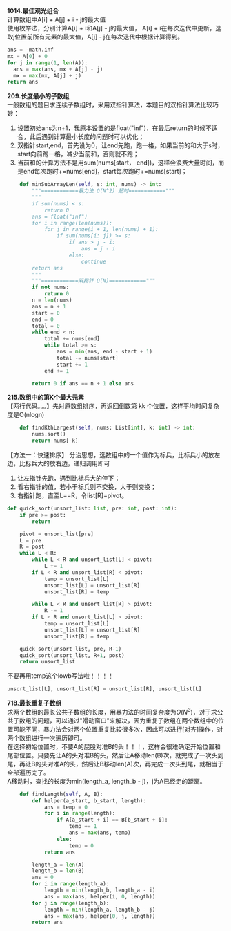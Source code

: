 **1014.最佳观光组合** </br>
计算数组中A[i] + A[j] + i - j的最大值 </br>
使用枚举法，分别计算A[i] + i和A[j] - j的最大值， A[i] + i在每次迭代中更新，选取j位置前所有元素的最大值，A[j] - j在每次迭代中根据计算得到。
```python
ans = -math.inf
mx = A[0] + 0
for j in range(1, len(A)):
  ans = max(ans, mx + A[j] - j)
  mx = max(mx, A[j] + j)
return ans
```

**209.长度最小的子数组** </br>
一般数组的题目求连续子数组时，采用双指针算法，本题目的双指针算法比较巧妙：</br>
1. 设置初始ans为n+1，我原本设置的是float("inf")，在最后return的时候不适合，此后遇到计算最小长度的问题时可以优化；</br>
2. 双指针start,end，首先设为0，让end先跑，跑一格，如果当前的和大于s时，start向前跑一格，减少当前和，否则就不跑；</br>
3. 当前和的计算方法不是用sum(nums[start， end])，这样会浪费大量时间，而是end每次跑时+=nums[end]，start每次跑时+=nums[start]；</br>
```python
    def minSubArrayLen(self, s: int, nums) -> int:
        """============暴力法 O(N^2) 超时============"""
        """
        if sum(nums) < s:
            return 0
        ans = float("inf")
        for i in range(len(nums)):
            for j in range(i + 1, len(nums) + 1):
                if sum(nums[i: j]) >= s:
                    if ans > j - i:
                        ans = j - i
                    else:
                        continue
        return ans
        """
        """============双指针 O(N)============"""
        if not nums:
            return 0
        n = len(nums)
        ans = n + 1
        start = 0
        end = 0
        total = 0
        while end < n:
            total += nums[end]
            while total >= s:
                ans = min(ans, end - start + 1)
                total -= nums[start]
                start += 1
            end += 1

        return 0 if ans == n + 1 else ans
```

**215.数组中的第K个最大元素** </br>
【两行代码。。。】先对原数组排序，再返回倒数第 kk 个位置，这样平均时间复杂度是O(nlogn)
```python
    def findKthLargest(self, nums: List[int], k: int) -> int:
        nums.sort()
        return nums[-k]
```
【方法一：快速排序】
分治思想，选数组中的一个值作为标兵，比标兵小的放左边，比标兵大的放右边，递归调用即可</br>
1. 让左指针先跑，遇到比标兵大的停下；</br>
2. 看右指针的值，若小于标兵则不交换，大于则交换；</br>
3. 右指针跑，直至L==R，令list[R]=pivot。</br>
```python
def quick_sort(unsort_list: list, pre: int, post: int):
    if pre >= post:
        return

    pivot = unsort_list[pre]
    L = pre
    R = post
    while L < R:
        while L < R and unsort_list[L] < pivot:
            L += 1
        if L < R and unsort_list[R] < pivot:
            temp = unsort_list[L]
            unsort_list[L] = unsort_list[R]
            unsort_list[R] = temp

        while L < R and unsort_list[R] > pivot:
            R -= 1
        if L < R and unsort_list[L] > pivot:
            temp = unsort_list[L]
            unsort_list[L] = unsort_list[R]
            unsort_list[R] = temp

    quick_sort(unsort_list, pre, R-1)
    quick_sort(unsort_list, R+1, post)
    return unsort_list
```
不要再用temp这个lowb写法啦！！！！
```python
unsort_list[L], unsort_list[R] = unsort_list[R], unsort_list[L]
```

**718.最长重复子数组** </br>
求两个数组的最长公共子数组的长度，用暴力法的时间复杂度为$O(N^3)$，对于求公共子数组的问题，可以通过"滑动窗口"来解决，因为重复子数组在两个数组中的位置可能不同，暴力法会对两个位置重复比较很多次，因此可以进行[对齐]操作，对两个数组进行一次遍历即可。</br>
在选择初始位置时，不要A的屁股对准B的头！！！，这样会很难确定开始位置和尾部位置。只要先让A的头对准B的头，然后让A移动len(B)次，就完成了一次头到尾，再让B的头对准A的头，然后让B移动len(A)次，再完成一次头到尾，就相当于全部遍历完了。</br>
A移动时，查找的长度为min(length_a, length_b - j)，j为A已经走的距离。</br>
```python
    def findLength(self, A, B):
        def helper(a_start, b_start, length):
            ans = temp = 0
            for i in range(length):
                if A[a_start + i] == B[b_start + i]:
                    temp += 1
                    ans = max(ans, temp)
                else:
                    temp = 0
            return ans

        length_a = len(A)
        length_b = len(B)
        ans = 0
        for i in range(length_a):
            length = min(length_b, length_a - i)
            ans = max(ans, helper(i, 0, length))
        for j in range(length_b):
            length = min(length_a, length_b - j)
            ans = max(ans, helper(0, j, length))
        return ans
```
